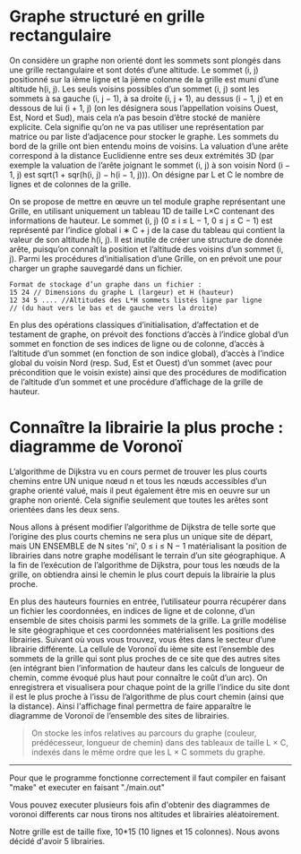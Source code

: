 Graphe structuré en grille rectangulaire
===================================================================================================

On considère un graphe non orienté dont les sommets sont plongés dans une grille rectangulaire
et sont dotés d’une altitude. 
Le sommet (i, j) positionné sur la ième ligne et la jième colonne de la grille est muni d’une altitude 
h(i, j). 
Les seuls voisins possibles d’un sommet (i, j) sont les sommets à sa gauche (i, j − 1), à sa droite (i, j + 1), 
au dessus (i − 1, j) et en dessous de lui (i + 1, j) (on les désignera sous l’appellation voisins Ouest, Est, 
Nord et Sud), mais cela n’a pas besoin d’être stocké de manière explicite. Cela signifie qu’on ne va pas 
utiliser une représentation par matrice ou par liste d’adjacence pour stocker le graphe. Les sommets du bord de 
la grille ont bien entendu moins de voisins. 
La valuation d’une arête correspond à la distance Euclidienne entre ses deux extrémités 3D (par exemple la valuation 
de l’arête joignant le sommet (i, j) à son voisin Nord (i − 1, j) est sqrt(1 + sqr(h(i, j) − h(i − 1, j))). 
On désigne par L et C le nombre de lignes et de colonnes de la grille.

On se propose de mettre en œuvre un tel module graphe représentant une Grille, en utilisant
uniquement un tableau 1D de taille L×C contenant des informations de hauteur. Le sommet (i, j)
(0 ≤ i ≤ L − 1, 0 ≤ j ≤ C − 1) est représenté par l’indice global i ∗ C + j de la case du tableau
qui contient la valeur de son altitude h(i, j). 
Il est inutile de créer une structure de donnée arête, puisqu’on connaît la position et l’altitude des voisins d’un 
sommet (i, j).
Parmi les procédures d’initialisation d’une Grille, on en prévoit une pour charger un graphe sauvegardé dans un fichier.

```
Format de stockage d’un graphe dans un fichier :
15 24 // Dimensions du graphe L (largeur) et H (hauteur)
12 34 5 .... //Altitudes des L*H sommets listés ligne par ligne
// (du haut vers le bas et de gauche vers la droite)
```

En plus des opérations classiques d’initialisation, d’affectation et de testament de graphe,
on prévoit des fonctions d’accès à l’indice global d’un sommet en fonction de ses indices de ligne ou
de colonne, d’accès à l’altitude d’un sommet (en fonction de son indice global), d’accès à l’indice
global du voisin Nord (resp. Sud, Est et Ouest) d’un sommet (avec pour précondition que le
voisin existe) ainsi que des procédures de modification de l’altitude d’un sommet et une procédure
d’affichage de la grille de hauteur.


Connaître la librairie la plus proche : diagramme de Voronoï
===================================================================================================

L’algorithme de Dijkstra vu en cours permet de trouver les plus courts chemins entre UN
unique nœud n et tous les nœuds accessibles d’un graphe orienté valué, mais il peut également
être mis en oeuvre sur un graphe non orienté. Cela signifie seulement que toutes les arêtes sont
orientées dans les deux sens.

Nous allons à présent modifier l’algorithme de Dijkstra de telle sorte que l’origine des plus courts
chemins ne sera plus un unique site de départ, mais UN ENSEMBLE de N sites 'ni', 0 ≤ i ≤ N − 1
matérialisant la position de librairies dans notre graphe modélisant le terrain d’un site géographique. 
A la fin de l’exécution de l’algorithme de Dijkstra, pour tous les nœuds de la grille, on obtiendra 
ainsi le chemin le plus court depuis la librairie la plus proche.

En plus des hauteurs fournies en entrée, l’utilisateur pourra récupérer dans un fichier les coordonnées, 
en indices de ligne et de colonne, d’un ensemble de sites choisis parmi les sommets
de la grille. La grille modélise le site géographique et ces coordonnées matérialisent les positions
des librairies. Suivant où vous vous trouvez, vous êtes dans le secteur d’une librairie différente. La
cellule de Voronoï du ième site est l’ensemble des sommets de la grille qui sont plus proches de ce
site que des autres sites (en intégrant bien l’information de hauteur dans les calculs de longueur
de chemin, comme évoqué plus haut pour connaître le coût d’un arc). On enregistrera et 
visualisera pour chaque point de la grille l’indice du site dont il est le plus proche à l’issu de
l’algorithme de plus court chemin (ainsi que la distance). Ainsi l'affichage final permettra de
faire apparaître le diagramme de Voronoï de l’ensemble des sites de librairies.

>On stocke les infos relatives au parcours du graphe (couleur, prédécesseur, longueur de chemin) dans des 
>tableaux de taille L × C, indexés dans le même ordre que les L × C sommets du graphe.

***

Pour que le programme fonctionne correctement il faut compiler en faisant "make" et executer en faisant "./main.out"

Vous pouvez executer plusieurs fois afin d'obtenir des diagrammes de voronoi differents car nous tirons 
nos altitudes et librairies aléatoirement.

Notre grille est de taille fixe, 10*15 (10 lignes et 15 colonnes).
Nous avons décidé d'avoir 5 librairies.
